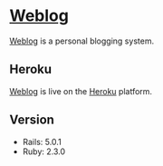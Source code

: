 # [Weblog](https://weblog-app.herokuapp.com/) 

[Weblog](https://weblog-app.herokuapp.com/) is a personal blogging system.


## Heroku
[Weblog](https://weblog-app.herokuapp.com/) is live on the [Heroku](https://www.heroku.com/) platform.

## Version
* Rails: 5.0.1
* Ruby: 2.3.0